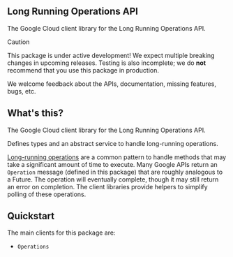 ## Long Running Operations API

The Google Cloud client library for the Long Running Operations API.

<!-- Code generated by sidekick. DO NOT EDIT. -->

> [!CAUTION]
> This package is under active development! We expect multiple breaking changes
> in upcoming releases. Testing is also incomplete; we do **not** recommend that
> you use this package in production.

We welcome feedback about the APIs, documentation, missing features, bugs, etc.

## What's this?

The Google Cloud client library for the Long Running Operations API.

Defines types and an abstract service to handle long-running operations.

[Long-running operations] are a common pattern to handle methods that may take
a significant amount of time to execute. Many Google APIs return an `Operation`
message (defined in this package) that are roughly analogous to a Future. The
operation will eventually complete, though it may still return an error on
completion. The client libraries provide helpers to simplify polling of these
operations.

[Long-running operations]: https://google.aip.dev/151

## Quickstart

The main clients for this package are:

- `Operations`
